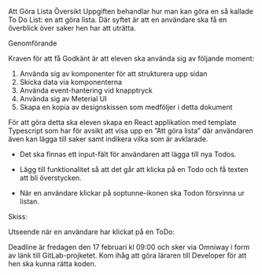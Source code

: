 
Att Göra Lista
Översikt
Uppgiften behandlar hur man kan göra en så kallade To Do List: en att göra lista. Där syftet är att en användare ska få en överblick över saker hen har att uträtta.

Genomförande

Kraven för att få Godkänt är att eleven ska använda sig av följande moment:

1.	Använda sig av komponenter för att strukturera upp sidan
2.	Skicka data via komponenterna 
3.	Använda event-hantering vid knapptryck
4.	Använda sig av Meterial UI
5.	Skapa en kopia av designskissen som medföljer i detta dokument


För att göra detta ska eleven skapa en React applikation med template Typescript som har för avsikt att visa upp en ”Att göra lista” där användaren även kan lägga till saker samt indikera vilka som är avklarade. 

-	Det ska finnas ett input-fält för användaren att lägga till nya Todos.

-	Lägg till funktionalitet så att det går att klicka på en Todo och få texten att bli överstycken.

-	När en användare klickar på soptunne-ikonen ska Todon försvinna ur listan.













Skiss:























Utseende när en användare har klickat på en ToDo:











Deadline är fredagen den 17 februari kl 09:00 och sker via Omniway i form av länk till GitLab-projketet. Kom ihåg att göra läraren till Developer för att hen ska kunna rätta koden.
